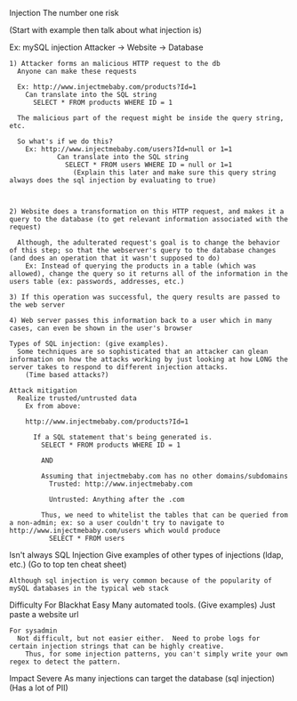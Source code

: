 Injection
  The number one risk

  (Start with example then talk about what injection is)

  Ex: mySQL injection
    Attacker -> Website -> Database
    
    1) Attacker forms an malicious HTTP request to the db
      Anyone can make these requests

      Ex: http://www.injectmebaby.com/products?Id=1
        Can translate into the SQL string
          SELECT * FROM products WHERE ID = 1

      The malicious part of the request might be inside the query string, etc.

      So what's if we do this?
        Ex: http://www.injectmebaby.com/users?Id=null or 1=1
                Can translate into the SQL string
                  SELECT * FROM users WHERE ID = null or 1=1
                    (Explain this later and make sure this query string always does the sql injection by evaluating to true)



    2) Website does a transformation on this HTTP request, and makes it a query to the database (to get relevant information associated with the request)

      Although, the adulterated request's goal is to change the behavior of this step; so that the webserver's query to the database changes (and does an operation that it wasn't supposed to do)
        Ex: Instead of querying the products in a table (which was allowed), change the query so it returns all of the information in the users table (ex: passwords, addresses, etc.)

    3) If this operation was successful, the query results are passed to the web server

    4) Web server passes this information back to a user which in many cases, can even be shown in the user's browser

    Types of SQL injection: (give examples).
      Some techniques are so sophisticated that an attacker can glean information on how the attacks working by just looking at how LONG the server takes to respond to different injection attacks.
        (Time based attacks?)

    Attack mitigation
      Realize trusted/untrusted data
        Ex from above:

        http://www.injectmebaby.com/products?Id=1
          
          If a SQL statement that's being generated is.
            SELECT * FROM products WHERE ID = 1

            AND

            Assuming that injectmebaby.com has no other domains/subdomains
              Trusted: http://www.injectmebaby.com
              
              Untrusted: Anything after the .com

            Thus, we need to whitelist the tables that can be queried from a non-admin; ex: so a user couldn't try to navigate to http://www.injectmebaby.com/users which would produce
              SELECT * FROM users



  Isn't always SQL Injection
    Give examples of other types of injections (ldap, etc.)
      (Go to top ten cheat sheet)

    Although sql injection is very common because of the popularity of mySQL databases in the typical web stack
    
  Difficulty
    For Blackhat
      Easy
        Many automated tools.  (Give examples)
          Just paste a website url

    For sysadmin
      Not difficult, but not easier either.  Need to probe logs for certain injection strings that can be highly creative.
        Thus, for some injection patterns, you can't simply write your own regex to detect the pattern.

  Impact
    Severe
      As many injections can target the database (sql injection)
        (Has a lot of PII) 